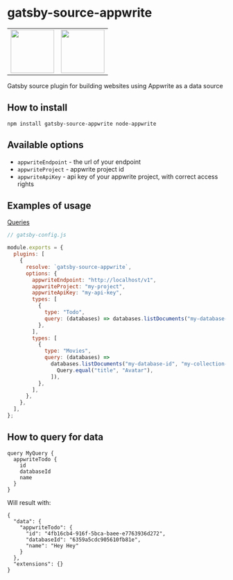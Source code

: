 # gatsby-source-appwrite

<table align="center">
  <tr>
    <td valign="top"><img height="100px" width="100px" src="https://res.cloudinary.com/practicaldev/image/fetch/s--Fda3jJaA--/c_fill,f_auto,fl_progressive,h_320,q_auto,w_320/https://dev-to-uploads.s3.amazonaws.com/uploads/organization/profile_image/2653/80840bff-1061-4544-841e-86da7aa1dd8e.png"></td>
    <td valign="top"> <img height="100px" width="100px" src="https://res.cloudinary.com/practicaldev/image/fetch/s--hsQ1oxcF--/c_fill,f_auto,fl_progressive,h_320,q_auto,w_320/https://dev-to-uploads.s3.amazonaws.com/uploads/organization/profile_image/2225/18b2c66e-fba2-4f4f-8196-8184c599b75d.png"></td>
  </tr>
</table>

Gatsby source plugin for building websites using Appwrite as a data source

## How to install

```
npm install gatsby-source-appwrite node-appwrite
```

## Available options

- `appwriteEndpoint` - the url of your endpoint
- `appwriteProject` - appwrite project id
- `appwriteApiKey` - api key of your appwrite project, with correct access rights

## Examples of usage

[Queries](https://appwrite.io/docs/databases#querying-documents)

```js
// gatsby-config.js

module.exports = {
  plugins: [
    {
      resolve: `gatsby-source-appwrite`,
      options: {
        appwriteEndpoint: "http://localhost/v1",
        appwriteProject: "my-project",
        appwriteApiKey: "my-api-key",
        types: [
          {
            type: "Todo",
            query: (databases) => databases.listDocuments("my-database-id", "my-collection-id"),
          },
        ],
        types: [
          {
            type: "Movies",
            query: (databases) =>
              databases.listDocuments("my-database-id", "my-collection-id", [
                Query.equal("title", "Avatar"),
              ]),
          },
        ],
      },
    },
  ],
};
```

## How to query for data

```
query MyQuery {
  appwriteTodo {
    id
    databaseId
    name
  }
}
```

Will result with:

```
{
  "data": {
    "appwriteTodo": {
      "id": "4fb16cb4-916f-5bca-baee-e7763936d272",
      "databaseId": "6359a5cdc905610fb81e",
      "name": "Hey Hey"
    }
  },
  "extensions": {}
}
```
